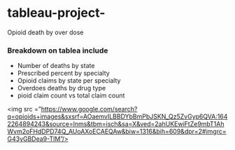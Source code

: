 # tableau-project-
Opioid death by over dose

### Breakdown on tablea include
- Number of deaths by state
- Prescribed percent by specialty
- Opioid claims by state per specialty
- Overdoes deaths by drug type
- pioid claim count vs total claim count

<img src =”https://www.google.com/search?q=opioids+images&sxsrf=AOaemvILBBDYbBmPbJSKN_Qz5ZvGyp6QVA:1642264894243&source=lnms&tbm=isch&sa=X&ved=2ahUKEwiFtZe9mbT1AhWvm2oFHdDPD74Q_AUoAXoECAEQAw&biw=1316&bih=609&dpr=2#imgrc=G43yGBDea9-TlM”/>

